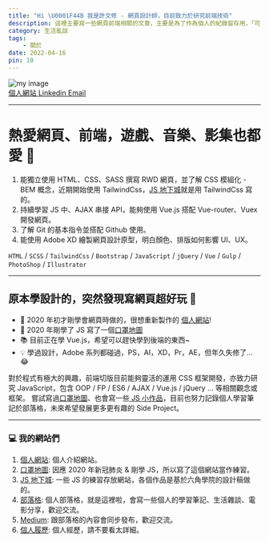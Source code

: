 ```yaml
---
title: "Hi \U0001F44B 我是許文修 - 網頁設計師，目前致力於研究前端技術"
description: 這裡主要寫一些網頁前端相關的文章，主要是為了作為個人的紀錄留存用，「可能」會偶爾寫電影、音樂、遊戲類的文章，反正就是寫好玩的。有任何問題歡迎聯絡我!但我不一定會回 (?
category: 生活亂談
tags:
    - 關於
date: 2022-04-16
pin: 10
---
```


<img src="https://i.imgur.com/X18D9Tt.jpeg" alt="my image" />

<div class="space-x-6 mt-4">
    <a href="https://resume.hsiu.soy" target="_blank" class="inline-flex items-center gap-2">
        <BaseIcon icon="mynaui/link-one-solid" class=""/> 個人網站
    </a>
    <a href="https://www.linkedin.com/in/kevin-hws/" target="_blank"  class="inline-flex items-center gap-2">
        <BaseIcon icon="simple-icons/linkedin" class=""/> Linkedin
    </a>
    <a href="mailto:kevin.hsu.hws@gmail.com" target="_blank"  class="inline-flex items-center gap-2">
        <BaseIcon icon="mynaui/envelope" class=""/> Email
    </a>
</div>

---

# 熱愛網頁、前端，遊戲、音樂、影集也都愛 🤟

1. 能獨立使用 HTML、CSS、SASS 撰寫 RWD 網頁，並了解 CSS 模組化 - BEM 概念，近期開始使用 TailwindCss，[JS 地下城][jsdungeon]就是用 TailwindCss 寫的。
2. 持續學習 JS 中、AJAX 串接 API，能夠使用 Vue.js 搭配 Vue-router、Vuex 開發網頁。
3. 了解 Git 的基本指令並搭配 Github 使用。
4. 能使用 Adobe XD 繪製網頁設計原型，明白顏色、排版如何影響 UI、UX。

`HTML` / `SCSS` / `TailwindCss` / `Bootstrap` / `JavaScript` / `jQuery` / `Vue` / `Gulp` / `PhotoShop` / `Illustrator`

---

## 原本學設計的，突然發現寫網頁超好玩 🎉

-   🔗 2020 年初才剛學會網頁時做的，很想重新製作的 [個人網站][website]!
-   🔗 2020 年剛學了 JS 寫了一個[口罩地圖][maskmap]
-   📚 目前正在學 Vue.js，希望可以趕快學到後端的東西~
-   💡 學過設計，Adobe 系列都碰過，PS，AI，XD，Pr，AE，但年久失修了...😂

對於程式有極大的興趣，前端切版目前能夠靈活的運用 CSS 框架開發，亦致力研究 JavaScript，包含 OOP / FP / ES6 / AJAX / Vue.js / jQuery ... 等相關觀念或框架。
嘗試寫過[口罩地圖][maskmap]、也會寫一些[ JS 小作品][jsdungeon]，目前也努力記錄個人學習筆記於部落格，未來希望發展更多更有趣的 Side Project。

---

### 💻 我的網站們

1. [個人網站][website]: 個人介紹網站。
2. [口罩地圖][maskmap]: 因應 2020 年新冠肺炎 & 剛學 JS，所以寫了這個網站當作練習。
3. [JS 地下城][jsdungeon]: 一些 JS 的練習存放網站，各個作品是基於六角學院的設計稿做的。
4. [部落格][blog]: 個人部落格，就是這裡啦，會寫一些個人的學習筆記、生活雜談、電影分享，歡迎交流。
5. [Medium][medium]: 跟部落格的內容會同步發布，歡迎交流。
6. [個人履歷][cakeresume]: 個人經歷，請不要看太詳細。

[website]: https://resume.hsiu.soy/
[linkedin]: https://www.linkedin.com/in/kevin-hws/
[mail]: mailto:kevin.hsu.hws@gmail.com
[maskmap]: https://kevinshu1995.github.io/maskmap/
[blog]: https://kevinshu1995.github.io/blog/
[medium]: https://medium.com/@wenshiuhsu
[jsdungeon]: https://kevinshu1995.github.io/hex_jsDungeon/index.html
[cakeresume]: https://www.cakeresume.com/kevinhws
